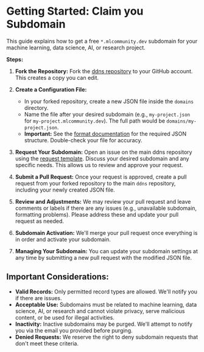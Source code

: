 # Getting Started: Claim you Subdomain <Badge type="tip" text="guide" />

This guide explains how to get a free `*.mlcommunity.dev` subdomain for your machine learning, data science, AI, or research project.

**Steps:**

1. **Fork the Repository:** Fork the [ddns repository](https://github.com/ml-comm/ddns/fork) to your GitHub account. This creates a copy you can edit.

2. **Create a Configuration File:**
   - In your forked repository, create a new JSON file inside the `domains` directory.
   - Name the file after your desired subdomain (e.g., `my-project.json` for `my-project.mlcommunity.dev`).  The full path would be `domains/my-project.json`.
   - **Important:**  See the [format documentation](FORMAT.md) for the required JSON structure.  Double-check your file for accuracy.

3. **Request Your Subdomain:** Open an issue on the main ddns repository using the [request template](https://github.com/ml-comm/ddns/issues/new?assignees=&labels=request&projects=&template=REQUEST.yml&title=%5BREQUEST%5D%3A+).  Discuss your desired subdomain and any specific needs.  This allows us to review and approve your request.

4. **Submit a Pull Request:** Once your request is approved, create a pull request from your forked repository to the main `ddns` repository, including your newly created JSON file.

5. **Review and Adjustments:**  We may review your pull request and leave comments or labels if there are any issues (e.g., unavailable subdomain, formatting problems).  Please address these and update your pull request as needed.

6. **Subdomain Activation:**  We'll merge your pull request once everything is in order and activate your subdomain.

7. **Managing Your Subdomain:** You can update your subdomain settings at any time by submitting a new pull request with the modified JSON file.


## Important Considerations:

* **Valid Records:**  Only permitted record types are allowed. We'll notify you if there are issues.
* **Acceptable Use:** Subdomains must be related to machine learning, data science, AI, or research and cannot violate privacy, serve malicious content, or be used for illegal activities.
* **Inactivity:** Inactive subdomains may be purged. We'll attempt to notify you via the email you provided before purging.
* **Denied Requests:** We reserve the right to deny subdomain requests that don't meet these criteria.